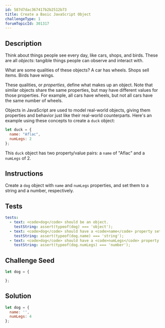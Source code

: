 ```yaml
---
id: 587d7dac367417b2b2512b73
title: Create a Basic JavaScript Object
challengeType: 1
forumTopicId: 301317
---
```


## Description

<section id='description'>

Think about things people see every day, like cars, shops, and birds. These are all <dfn>objects</dfn>: tangible things people can observe and interact with.

What are some qualities of these objects? A car has wheels. Shops sell items. Birds have wings.

These qualities, or <dfn>properties</dfn>, define what makes up an object. Note that similar objects share the same properties, but may have different values for those properties. For example, all cars have wheels, but not all cars have the same number of wheels.

Objects in JavaScript are used to model real-world objects, giving them properties and behavior just like their real-world counterparts. Here's an example using these concepts to create a `duck` object:

```js
let duck = {
  name: "Aflac",
  numLegs: 2
};
```

This `duck` object has two property/value pairs: a `name` of "Aflac" and a `numLegs` of 2.

</section>

## Instructions

<section id='instructions'>

Create a `dog` object with `name` and `numLegs` properties, and set them to a string and a number, respectively.

</section>

## Tests

<section id='tests'>

```yml
tests:
  - text: <code>dog</code> should be an object.
    testString: assert(typeof(dog) === 'object');
  - text: <code>dog</code> should have a <code>name</code> property set to a <code>string</code>.
    testString: assert(typeof(dog.name) === 'string');
  - text: <code>dog</code> should have a <code>numLegs</code> property set to a <code>number</code>.
    testString: assert(typeof(dog.numLegs) === 'number');

```

</section>

## Challenge Seed

<section id='challengeSeed'>

<div id='js-seed'>

```js
let dog = {

};
```

</div>

</section>

## Solution

<section id='solution'>

```js
let dog = {
  name: '',
  numLegs: 4
};
```

</section>
